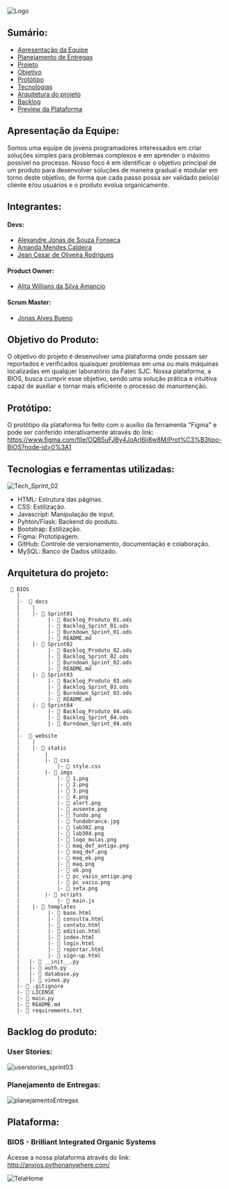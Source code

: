 <img src="https://user-images.githubusercontent.com/89790349/194731178-f02b3b24-e3dd-4ef2-a7f9-52c83dc8cfc1.png" alt="Logo"/>

## Sumário:
* [Apresentação da Equipe](#apresentação-da-equipe)
* [Planejamento de Entregas](#planejamento-de-entregas)
* [Projeto](#projeto)
* [Objetivo](#objetivo)
* [Protótipo](#protótipo)
* [Tecnologias](#tecnologias-e-ferramentas-utilizadas)
* [Arquitetura do projeto](#arquitetura-do-projeto)
* [Backlog](#backlog-do-produto)
* [Preview da Plataforma](#plataforma)

## Apresentação da Equipe:
Somos uma equipe de jovens programadores interessados em criar soluções simples para problemas complexos e em aprender o máximo possível no processo.
Nosso foco é em identificar o objetivo principal de um produto para desenvolver soluções de maneira gradual e modular em torno deste objetivo, de forma que cada passo possa ser validado pelo(a) cliente e/ou usuários e o produto evolua organicamente.

## Integrantes:

#### Devs:
* [Alexandre Jonas de Souza Fonseca](https://github.com/AlexandreJonas)
* [Amanda Mendes Caldeira](https://github.com/AmendoaM)
* [Jean Cesar de Oliveira Rodrigues](https://github.com/JeanRodrigues1)
#### Product Owner:
* [Alita Willians da Silva Amancio](https://github.com/AlitaAmancio)
#### Scrum Master:
* [Jonas Alves Bueno](https://github.com/dodekafonos)

## Objetivo do Produto:
O objetivo do projeto é desenvolver uma plataforma onde possam ser reportados e verificados quaisquer problemas em uma ou mais máquinas localizadas em qualquer laboratório da Fatec SJC. Nossa plataforma, a BIOS, busca cumprir esse objetivo, sendo uma solução prática e intuitiva capaz de auxiliar e tornar mais eficiente o processo de manuntenção.

## Protótipo:

O protótipo da plataforma foi feito com o auxílio da ferramenta "Figma" e pode ser conferido interativamente através do link:
https://www.figma.com/file/OQB5uFJBy4JoArI6ij8w8M/Prot%C3%B3tipo-BIOS?node-id=0%3A1

## Tecnologias e ferramentas utilizadas:
![Tech_Sprint_02](https://user-images.githubusercontent.com/89790349/194782330-56dff9b2-6e2a-4a33-9bd6-76f5357cb15d.png)
* HTML: Estrutura das páginas.
* CSS: Estilização.
* Javascript: Manipulação de input.
* Pyhton/Flask: Backend do produto.
* Bootstrap: Estilização.
* Figma: Prototipagem.
* GitHub: Controle de versionamento, documentação e colaboração.
* MySQL: Banco de Dados utilizado.

## Arquitetura do projeto:
```
 📁 BIOS
   |
   |-  📁 docs
   |    |
   |    |- 📁 Sprint01
   |         |- 📑 Backlog_Produto_01.ods
   |         |- 📑 Backlog_Sprint_01.ods
   |         |- 📑 Burndown_Sprint_01.ods
   |         |- 📑 README.md
   |    |- 📁 Sprint02
   |         |- 📑 Backlog_Produto_02.ods
   |         |- 📑 Backlog_Sprint_02.ods
   |         |- 📑 Burndown_Sprint_02.ods
   |         |- 📑 README.md
   |    |- 📁 Sprint03
   |         |- 📑 Backlog_Produto_03.ods
   |         |- 📑 Backlog_Sprint_03.ods
   |         |- 📑 Burndown_Sprint_03.ods
   |         |- 📑 README.md
   |    |- 📁 Sprint04
   |         |- 📑 Backlog_Produto_04.ods
   |         |- 📑 Backlog_Sprint_04.ods
   |         |- 📑 Burndown_Sprint_04.ods
   |
   |-  📁 website
   |    |
   |    |- 📁 static
   |        |
   |        |- 📁 css
   |            |- 📑 style.css
   |        |- 📁 imgs
   |            |- 📑 1.png
   |            |- 📑 2.png
   |            |- 📑 3.png
   |            |- 📑 4.png
   |            |- 📑 alert.png
   |            |- 📑 ausente.png
   |            |- 📑 fundo.png
   |            |- 📑 fundobranco.jpg
   |            |- 📑 lab302.png
   |            |- 📑 lab304.png
   |            |- 📑 logo_mulas.png
   |            |- 📑 maq_def_antigo.png
   |            |- 📑 maq_def.png
   |            |- 📑 maq_ok.png
   |            |- 📑 maq.png
   |            |- 📑 ok.png
   |            |- 📑 pc_vazio_antigo.png
   |            |- 📑 pc_vazio.png
   |            |- 📑 seta.png
   |        |- 📁 scripts
   |            |- 📑 main.js
   |    |- 📁 templates
   |         |- 📑 base.html
   |         |- 📑 consulta.html
   |         |- 📑 contato.html
   |         |- 📑 edition.html
   |         |- 📑 index.html
   |         |- 📑 login.html
   |         |- 📑 reportar.html
   |         |- 📑 sign-up.html
   |   |- 📑 __init__.py
   |   |- 📑 auth.py
   |   |- 📑 database.py
   |   |- 📑 views.py
   |- 📑 .gitignore
   |- 📑 LICENSE
   |- 📑 main.py
   |- 📑 README.md
   |- 📑 requirements.txt
```

## Backlog do produto:
### User Stories:
![userstories_sprint03](https://user-images.githubusercontent.com/89790349/200197532-979ab1ad-860a-42d3-9f61-d1d302ff0e20.png)

### Planejamento de Entregas:

![planejamentoEntregas](https://user-images.githubusercontent.com/89790349/194782333-eff5535a-eee3-4bd8-8087-6a2b89d6eb26.png)



## Plataforma:

### BIOS - Brilliant Integrated Organic Systems 

Acesse a nossa plataforma através do link: http://anxjos.pythonanywhere.com/

![TelaHome](https://user-images.githubusercontent.com/89790349/194779366-eeb643f4-3f16-4f99-b428-5be25e1d969b.jpeg)
